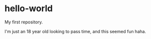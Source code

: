 # hello-world
My first repository.

I'm just an 18 year old looking to pass time, and this seemed fun haha.
